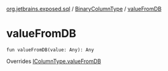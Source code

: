 [org.jetbrains.exposed.sql](../index.md) / [BinaryColumnType](index.md) / [valueFromDB](.)

# valueFromDB

`fun valueFromDB(value: Any): Any`

Overrides [IColumnType.valueFromDB](../-i-column-type/value-from-d-b.md)

